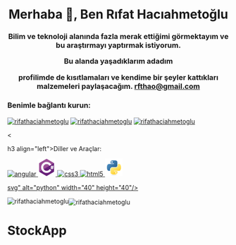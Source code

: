 <h1 align="center">Merhaba 👋, Ben Rıfat Hacıahmetoğlu</h1>
<h3 align="center">Bilim ve teknoloji alanında fazla merak ettiğimi görmektayım ve bu araştırmayı yaptırmak istiyorum.

Bu alanda yaşadıklarım adadım

profilimde de kısıtlamaları ve kendime bir şeyler kattıkları malzemeleri paylaşacağım. **rfthao@gmail.com**

<h3 align="left">Benimle bağlantı kurun:</h3>
<p align="left">
<a href="https://linkedin.com/in/rifathaciahmetoglu" target="blank"><img align="center" src="https://raw.githubusercontent.com/rahuldkjain/github-profile-readme -generator/master/src/images/icons/Social/linked-in-alt.svg" alt="rifathaciahmetoglu" height="30" width="40" /></a> <a href="https:
/ /stackoverflow.com/users/rifathaciahmetoglu" target="blank"><img align="center" src="https://raw.githubusercontent.com/rahuldkjain/github-profile-readme-generator/master/src/images /icons/Social/stack-overflow.svg" alt="rifathaciahmetoglu" height="30" width="40" /></a>
<a href="https://instagram.com/rifathaciahmetoglu" target="blank"><img align="center" src="https://raw.githubusercontent.com/rahuldkjain/github-profile-readme-generator /master/src/images/icons/Social/instagram.svg" alt="rifathaciahmetoglu" height="30" width="40" /></a> </p>
<

h3 align="left">Diller ve Araçlar:</h3>
<p align="left"> <a href="https://angular.io" target="_blank" rel="noreferrer"> <img src="https://angular.io/assets/images/logos /angular/angular.svg" alt="angular" width="40" height="40"/> </a> <a href="https://www.w3schools.com/cs/" target="_blank " rel="noreferrer"> <img src="https://raw.githubusercontent.com/devicons/devicon/master/icons/csharp/csharp-original.svg" alt="csharp" width="40" height= "40"/> </a> <a href="https://www.w3schools.com/css/" target="_blank" rel="noreferrer"> <img src="https://raw.githubusercontent .com/devicons/devicon/master/icons/css3/css3-original-wordmark.svg" alt="css3" width="40" height="40"/> </a> <a href="https:// www.w3.org/html/" target="_blank" rel="noreferrer"> <img src="https://raw.githubusercontent.com/devicons/devicon/master/icons/html5/html5-original-wordmark .svg" alt="html5" width="40" height="40"/> </a> <a href="https://www.python.org" target="_blank" rel="noreferrer"> <img src="https://raw.githubusercontent.com/devicons/devicon/master/icons/python/python-original.svg" alt="python" width="40" height="40"/> </ bir> </p>svg" alt="python" width="40" height="40"/> </a> </p>

<p><img align="left" src="https://github-readme-stats.vercel.app/api/top-langs?username=rifathaciahmetoglu&show_icons=true&theme=dark&title_color=ff0000&text_color=ff0000&bg_color=000000&hide_border=true&locale=tr&layout =compact" alt="rifathaciahmetoglu" /></p>

<p> <img align="center" src="https://github-readme-stats.vercel.app/api?username=rifathaciahmetoglu&show_icons=true&theme =dark&title_color=ff0000&text_color=ff0000&hide_border=true&locale=tr" alt="rifathaciahmetoglu" /></p>

# StockApp
